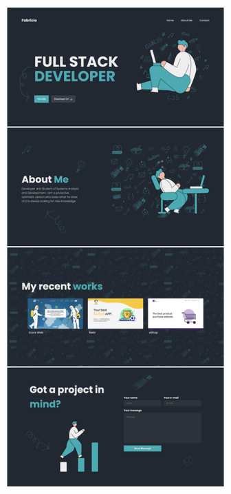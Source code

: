 ![1](./src/assets/1.png)
![2](./src/assets/2.png)
![3](./src/assets/3.png)
![4](./src/assets/4.png)

